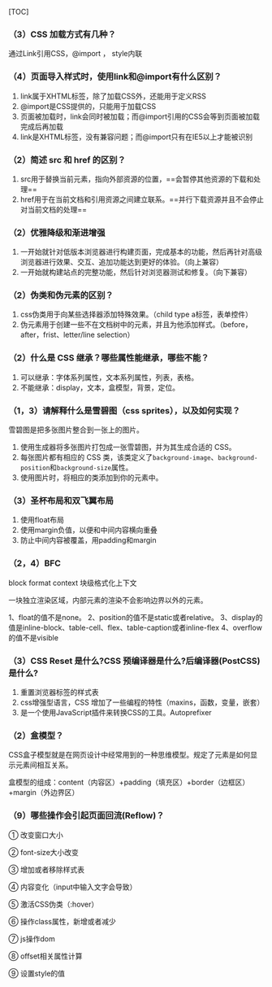 [TOC]

### （3）CSS 加载方式有几种？

通过Link引用CSS，@import ，  style内联



### （4）页面导入样式时，使用link和@import有什么区别？

1.  link属于XHTML标签，除了加载CSS外，还能用于定义RSS
2.  @import是CSS提供的，只能用于加载CSS
3.  页面被加载时，link会同时被加载；而@import引用的CSS会等到页面被加载完成后再加载
4.  link是XHTML标签，没有兼容问题；而@import只有在IE5以上才能被识别



### （2）简述 src 和 href 的区别？

1.  src用于替换当前元素，指向外部资源的位置，==会暂停其他资源的下载和处理==
2.  href用于在当前文档和引用资源之间建立联系。==并行下载资源并且不会停止对当前文档的处理==



### （2）优雅降级和渐进增强

1.  一开始就针对低版本浏览器进行构建页面，完成基本的功能，然后再针对高级浏览器进行效果、交互、追加功能达到更好的体验。（向上兼容）
2.  一开始就构建站点的完整功能，然后针对浏览器测试和修复。（向下兼容）



### （2）伪类和伪元素的区别？

1.  css伪类用于向某些选择器添加特殊效果。（child  type  a标签，表单控件）
2.  伪元素用于创建一些不在文档树中的元素，并且为他添加样式。（before，after，frist、letter/line  selection）



### （2）什么是 CSS 继承？哪些属性能继承，哪些不能？

1.  可以继承：字体系列属性，文本系列属性，列表，表格。
2.  不能继承：display，文本，盒模型，背景，定位。



### （1，3）请解释什么是雪碧图（css sprites），以及如何实现？

雪碧图是把多张图片整合到一张上的图片。

1.  使用生成器将多张图片打包成一张雪碧图，并为其生成合适的 CSS。
2.  每张图片都有相应的 CSS 类，该类定义了`background-image`、`background-position`和`background-size`属性。
3.  使用图片时，将相应的类添加到你的元素中。



### （3）圣杯布局和双飞翼布局

1.  使用float布局
2.  使用margin负值，以便和中间内容横向重叠
3.  防止中间内容被覆盖，用padding和margin



### （2，4）BFC

block format context 块级格式化上下文

 一块独立渲染区域，内部元素的渲染不会影响边界以外的元素。

1、float的值不是none。
2、position的值不是static或者relative。
3、display的值是inline-block、table-cell、flex、table-caption或者inline-flex
4、overflow的值不是visible



### （3）CSS Reset 是什么?CSS 预编译器是什么?后编译器(PostCSS)是什么?

1.  重置浏览器标签的样式表
2.  css增强型语言，CSS 增加了一些编程的特性（maxins，函数，变量，嵌套）
3.  是一个使用JavaScript插件来转换CSS的工具。Autoprefixer



### （2）盒模型？

CSS盒子模型就是在网页设计中经常用到的一种思维模型。规定了元素是如何显示元素间相互关系。

盒模型的组成：content（内容区）+padding（填充区）+border（边框区）+margin（外边界区）



### （9）哪些操作会引起页面回流(Reflow)？

① 改变窗口大小

② font-size大小改变

③ 增加或者移除样式表

④ 内容变化（input中输入文字会导致）

⑤ 激活CSS伪类（:hover）

⑥ 操作class属性，新增或者减少

⑦ js操作dom

⑧ offset相关属性计算

⑨ 设置style的值



